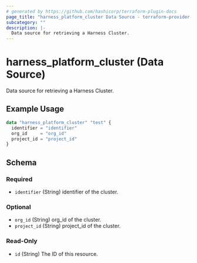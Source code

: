 ```yaml
---
# generated by https://github.com/hashicorp/terraform-plugin-docs
page_title: "harness_platform_cluster Data Source - terraform-provider-harness"
subcategory: ""
description: |-
  Data source for retrieving a Harness Cluster.
---
```


# harness_platform_cluster (Data Source)

Data source for retrieving a Harness Cluster.

## Example Usage

```terraform
data "harness_platform_cluster" "test" {
  identifier = "identifier"
  org_id     = "org_id"
  project_id = "project_id"
}
```

<!-- schema generated by tfplugindocs -->
## Schema

### Required

- `identifier` (String) identifier of the cluster.

### Optional

- `org_id` (String) org_id of the cluster.
- `project_id` (String) project_id of the cluster.

### Read-Only

- `id` (String) The ID of this resource.


